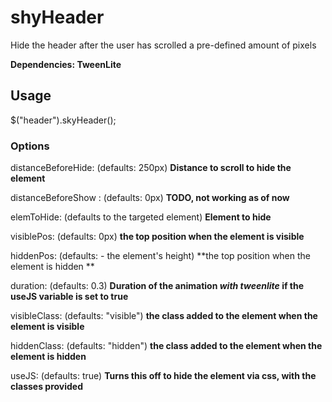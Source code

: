 shyHeader
=========

Hide the header after the user has scrolled a pre-defined amount of pixels

**Dependencies: TweenLite**

## Usage

$("header").skyHeader();

### Options

distanceBeforeHide: (defaults: 250px) **Distance to scroll to hide the element**

distanceBeforeShow : (defaults: 0px) **TODO, not working as of now**

elemToHide: (defaults to the targeted element) **Element to hide**

visiblePos: (defaults: 0px) **the top position when the element is visible**

hiddenPos: (defaults: - the element's height) **the top position when the element is hidden **

duration: (defaults: 0.3) **Duration of the animation *with tweenlite* if the useJS variable is set to true**

visibleClass: (defaults: "visible") **the class added to the element when the element is visible**

hiddenClass: (defaults: "hidden") **the class added to the element when the element is hidden**

useJS: (defaults: true) **Turns this off to hide the element via css, with the classes provided**